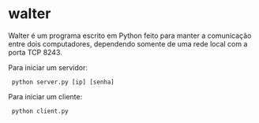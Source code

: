 # walter

Walter é um programa escrito em Python feito para manter a comunicação entre dois computadores, dependendo somente de uma rede local com a porta TCP 8243.

Para iniciar um servidor:
```
 python server.py [ip] [senha]
```

Para iniciar um cliente:
```
 python client.py
```

